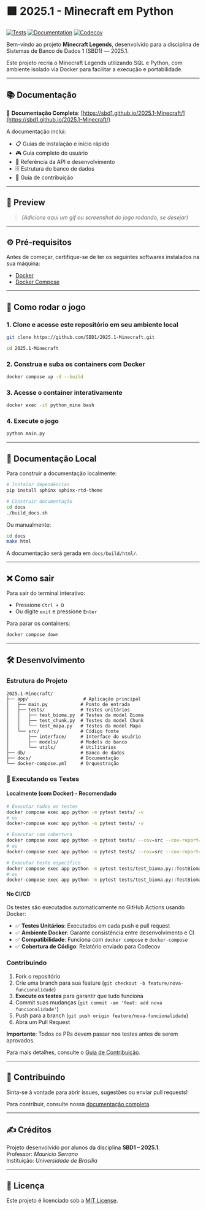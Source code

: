 # 🟩 2025.1 - Minecraft em Python

[![Tests](https://github.com/SBD1/2025.1-Minecraft/actions/workflows/tests.yml/badge.svg)](https://github.com/SBD1/2025.1-Minecraft/actions/workflows/tests.yml)
[![Documentation](https://github.com/SBD1/2025.1-Minecraft/actions/workflows/docs.yml/badge.svg)](https://github.com/SBD1/2025.1-Minecraft/actions/workflows/docs.yml)
[![Codecov](https://codecov.io/gh/SBD1/2025.1-Minecraft/branch/main/graph/badge.svg)](https://codecov.io/gh/SBD1/2025.1-Minecraft)

Bem-vindo ao projeto **Minecraft Legends**, desenvolvido para a disciplina de Sistemas de Banco de Dados 1 (SBD1) — 2025.1.

Este projeto recria o Minecraft Legends utilizando SQL e Python, com ambiente isolado via Docker para facilitar a execução e portabilidade.

---

## 📚 Documentação

📖 **Documentação Completa**: [https://sbd1.github.io/2025.1-Minecraft/](https://sbd1.github.io/2025.1-Minecraft/)

A documentação inclui:
- 📋 Guias de instalação e início rápido
- 🎮 Guia completo do usuário
- 🔧 Referência da API e desenvolvimento
- 🗄️ Estrutura do banco de dados
- 🤝 Guia de contribuição

---

## 📸 Preview

> *(Adicione aqui um gif ou screenshot do jogo rodando, se desejar)*

---

## ⚙️ Pré-requisitos

Antes de começar, certifique-se de ter os seguintes softwares instalados na sua máquina:

- [Docker](https://www.docker.com/)
- [Docker Compose](https://docs.docker.com/compose/)

---

## 🚀 Como rodar o jogo

### 1. Clone e acesse este repositório em seu ambiente local

```bash
git clone https://github.com/SBD1/2025.1-Minecraft.git

cd 2025.1-Minecraft
```

### 2. Construa e suba os containers com Docker

```bash
docker compose up -d --build
```

### 3. Acesse o container interativamente

```bash
docker exec -it python_mine bash
```

### 4. Execute o jogo

```bash
python main.py
```

---

## 📖 Documentação Local

Para construir a documentação localmente:

```bash
# Instalar dependências
pip install sphinx sphinx-rtd-theme

# Construir documentação
cd docs
./build_docs.sh
```

Ou manualmente:

```bash
cd docs
make html
```

A documentação será gerada em `docs/build/html/`.

---

## ❌ Como sair

Para sair do terminal interativo:

- Pressione `Ctrl + D`
- Ou digite `exit` e pressione `Enter`

Para parar os containers:

```bash
docker compose down
```

---

## 🛠️ Desenvolvimento

### Estrutura do Projeto

```
2025.1-Minecraft/
├── app/                    # Aplicação principal
│   ├── main.py            # Ponto de entrada
│   ├── tests/             # Testes unitários
│   │   ├── test_bioma.py  # Testes da model Bioma
│   │   ├── test_chunk.py  # Testes da model Chunk
│   │   └── test_mapa.py   # Testes da model Mapa
│   └── src/               # Código fonte
│       ├── interface/     # Interface do usuário
│       ├── models/        # Models do banco
│       └── utils/         # Utilitários
├── db/                    # Banco de dados
├── docs/                  # Documentação
└── docker-compose.yml     # Orquestração
```

### 🧪 Executando os Testes

#### Localmente (com Docker) - **Recomendado**
```bash
# Executar todos os testes
docker compose exec app python -m pytest tests/ -v
# ou
docker-compose exec app python -m pytest tests/ -v

# Executar com cobertura
docker compose exec app python -m pytest tests/ --cov=src --cov-report=term-missing
# ou
docker-compose exec app python -m pytest tests/ --cov=src --cov-report=term-missing

# Executar teste específico
docker compose exec app python -m pytest tests/test_bioma.py::TestBioma::test_bioma_creation -v
# ou
docker-compose exec app python -m pytest tests/test_bioma.py::TestBioma::test_bioma_creation -v
```

#### No CI/CD
Os testes são executados automaticamente no GitHub Actions usando Docker:
- ✅ **Testes Unitários**: Executados em cada push e pull request
- ✅ **Ambiente Docker**: Garante consistência entre desenvolvimento e CI
- ✅ **Compatibilidade**: Funciona com `docker compose` e `docker-compose`
- ✅ **Cobertura de Código**: Relatório enviado para Codecov

### Contribuindo

1. Fork o repositório
2. Crie uma branch para sua feature (`git checkout -b feature/nova-funcionalidade`)
3. **Execute os testes** para garantir que tudo funciona
4. Commit suas mudanças (`git commit -am 'feat: add nova funcionalidade'`)
5. Push para a branch (`git push origin feature/nova-funcionalidade`)
6. Abra um Pull Request

**Importante**: Todos os PRs devem passar nos testes antes de serem aprovados.

Para mais detalhes, consulte o [Guia de Contribuição](https://sbd1.github.io/2025.1-Minecraft/contributing.html).

---

## 👥 Contribuindo

Sinta-se à vontade para abrir issues, sugestões ou enviar pull requests!

Para contribuir, consulte nossa [documentação completa](https://sbd1.github.io/2025.1-Minecraft/contributing.html).

---

## ✍️ Créditos

Projeto desenvolvido por alunos da disciplina **SBD1 – 2025.1**.  
Professor: *Mauricio Serrano*  
Instituição: *Universidade de Brasília*

---

## 📄 Licença

Este projeto é licenciado sob a [MIT License](LICENSE).
